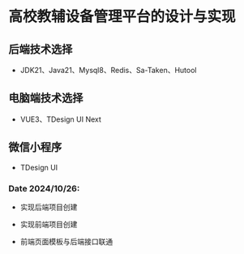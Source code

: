 # 高校教辅设备管理平台的设计与实现
## 后端技术选择
- JDK21、Java21、Mysql8、Redis、Sa-Taken、Hutool

## 电脑端技术选择
- VUE3、TDesign UI Next

## 微信小程序
- TDesign UI
### Date 2024/10/26:
- 实现后端项目创建

- 实现前端项目创建

- 前端页面模板与后端接口联通






